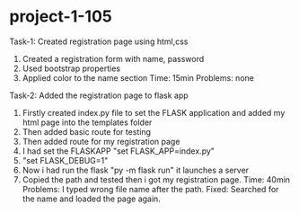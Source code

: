 # project-1-105
Task-1: Created registration page using html,css
1. Created a registration form with name, password
2. Used bootstrap properties
3. Applied color to the name section
Time: 15min
Problems: none

Task-2: Added the registration page to flask app
1. Firstly created index.py file to set the FLASK application and added my html page into the templates folder
2. Then added basic route for testing
3. Then added route for my registration page
4. I had set the FLASKAPP "set FLASK_APP=index.py"
5. "set FLASK_DEBUG=1"
6. Now i had run the flask "py -m flask run" it launches a server 
7. Copied the path and tested then i got my registration page.
Time: 40min
Problems: I typed wrong file name after the path.
Fixed: Searched for the name and loaded the page again.